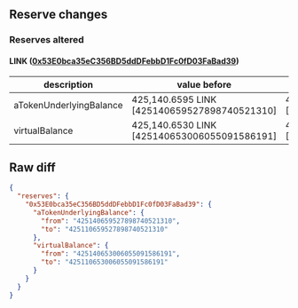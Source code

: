 ## Reserve changes

### Reserves altered

#### LINK ([0x53E0bca35eC356BD5ddDFebbD1Fc0fD03FaBad39](https://polygonscan.com/address/0x53E0bca35eC356BD5ddDFebbD1Fc0fD03FaBad39))

| description | value before | value after |
| --- | --- | --- |
| aTokenUnderlyingBalance | 425,140.6595 LINK [425140659527898740521310] | 425,110.6595 LINK [425110659527898740521310] |
| virtualBalance | 425,140.6530 LINK [425140653006055091586191] | 425,110.6530 LINK [425110653006055091586191] |


## Raw diff

```json
{
  "reserves": {
    "0x53E0bca35eC356BD5ddDFebbD1Fc0fD03FaBad39": {
      "aTokenUnderlyingBalance": {
        "from": "425140659527898740521310",
        "to": "425110659527898740521310"
      },
      "virtualBalance": {
        "from": "425140653006055091586191",
        "to": "425110653006055091586191"
      }
    }
  }
}
```